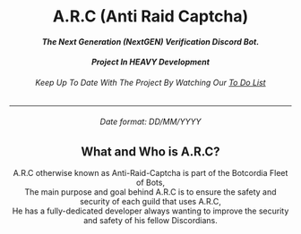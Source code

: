 <div align="center">
  <h1>A.R.C (Anti Raid Captcha)</h1>


#### *The Next Generation (NextGEN) Verification Discord Bot.*
#### *Project In **HEAVY** Development*
###### Keep Up To Date With The Project By Watching Our [To Do List](https://github.com/CyberCDN/ARC/blob/main/TODO.md)

* * *
###### Date format: DD/MM/YYYY
<h2>What and Who is A.R.C?</h2>
A.R.C otherwise known as Anti-Raid-Captcha is part of the Botcordia Fleet of Bots,<br>
The main purpose and goal behind A.R.C is to ensure the safety and security of each guild that uses A.R.C,<br> 
He has a fully-dedicated developer always wanting to improve the security and safety of his fellow Discordians.
</div>

